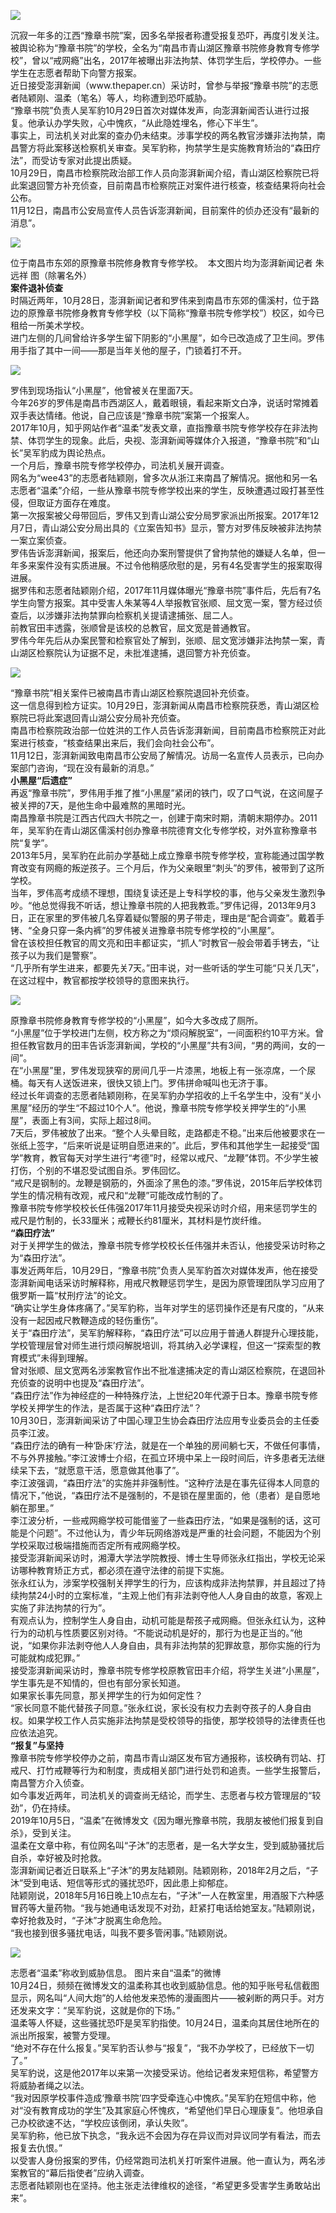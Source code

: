 <p><img src="https://github.com/ZjzMisaka/iaders/img/2019/11/9a7c5-a298ee7c95c1e57f3e6927d5a665b830.jpg"></p>
<p>沉寂一年多的江西“豫章书院”案，因多名举报者称遭受报复恐吓，再度引发关注。<span id="more-8798"></span><br />
被舆论称为“豫章书院”的学校，全名为“南昌市青山湖区豫章书院修身教育专修学校”，曾以“戒网瘾”出名，2017年被曝出非法拘禁、体罚学生后，学校停办。一些学生在志愿者帮助下向警方报案。<br />
近日接受澎湃新闻（www.thepaper.cn）采访时，曾参与举报“豫章书院”的志愿者陆颖刚、温柔（笔名）等人，均称遭到恐吓威胁。<br />
“豫章书院”负责人吴军豹10月29日首次对媒体发声，向澎湃新闻否认进行过报复。他承认办学失败，心中愧疚，“从此隐姓埋名，修心下半生”。<br />
事实上，司法机关对此案的查办仍未结束。涉事学校的两名教官涉嫌非法拘禁，南昌警方将此案移送检察机关审查。吴军豹称，拘禁学生是实施教育矫治的“森田疗法”，而受访专家对此提出质疑。<br />
10月29日，南昌市检察院政治部工作人员向澎湃新闻介绍，青山湖区检察院已将此案退回警方补充侦查，目前南昌市检察院正对案件进行核查，核查结果将向社会公布。<br />
11月12日，南昌市公安局宣传人员告诉澎湃新闻，目前案件的侦办还没有“最新的消息”。</p>
<p class="picbox"><img src="https://github.com/ZjzMisaka/iaders/img/2019/11/9a7c5-a298ee7c95c1e57f3e6927d5a665b830.jpg"></p>
<p>位于南昌市东郊的原豫章书院修身教育专修学校。&nbsp; 本文图片均为澎湃新闻记者 朱远祥 图（除署名外）<br />
<b>案件退补侦查</b><br />
时隔近两年，10月28日，澎湃新闻记者和罗伟来到南昌市东郊的儒溪村，位于路边的原豫章书院修身教育专修学校（以下简称“豫章书院专修学校”）校区，如今已租给一所美术学校。<br />
进门左侧的几间曾给许多学生留下阴影的“小黑屋”，如今已改造成了卫生间。罗伟用手指了其中一间——那是当年关他的屋子，门锁着打不开。</p>
<p class="picbox"><img src="https://github.com/ZjzMisaka/iaders/img/2019/11/97e28-e58887865e854a0580a395ede01e304c.jpg"></p>
<p>罗伟到现场指认“小黑屋”，他曾被关在里面7天。<br />
今年26岁的罗伟是南昌市西湖区人，戴着眼镜，看起来斯文白净，说话时常摊着双手表达情绪。他说，自己应该是“豫章书院”案第一个报案人。<br />
2017年10月，知乎网站作者“温柔”发表文章，直指豫章书院专修学校存在非法拘禁、体罚学生的现象。此后，央视、澎湃新闻等媒体介入报道，“豫章书院”和“山长”吴军豹成为舆论热点。<br />
一个月后，豫章书院专修学校停办，司法机关展开调查。<br />
网名为“wee43”的志愿者陆颖刚，曾多次从浙江来南昌了解情况。据他和另一名志愿者“温柔”介绍，一些从豫章书院专修学校出来的学生，反映遭遇过殴打甚至性侵，但取证方面存在难度。<br />
第一次报案被父母带回后，罗伟又到青山湖公安分局罗家派出所报案。2017年12月7日，青山湖公安分局出具的《立案告知书》显示，警方对罗伟反映被非法拘禁一案立案侦查。<br />
罗伟告诉澎湃新闻，报案后，他还向办案刑警提供了曾拘禁他的嫌疑人名单，但一年多来案件没有实质进展。不过令他稍感欣慰的是，另有4名受害学生的报案取得进展。<br />
据罗伟和志愿者陆颖刚介绍，2017年11月媒体曝光“豫章书院”事件后，先后有7名学生向警方报案。其中受害人朱某等4人举报教官张顺、屈文宽一案，警方经过侦查后，以涉嫌非法拘禁罪向检察机关提请逮捕张、屈二人。<br />
前教官田丰透露，张顺曾是该校的总教官，屈文宽是普通教官。<br />
罗伟今年先后从办案民警和检察官处了解到，张顺、屈文宽涉嫌非法拘禁一案，青山湖区检察院认为证据不足，未批准逮捕，退回警方补充侦查。</p>
<p class="picbox"><img src="https://github.com/ZjzMisaka/iaders/img/2019/11/21336-d3ae8be186a21b0c9c257658960a0de3.jpg"></p>
<p>“豫章书院”相关案件已被南昌市青山湖区检察院退回补充侦查。<br />
这一信息得到检方证实。10月29日，澎湃新闻从南昌市检察院获悉，青山湖区检察院已将此案退回青山湖公安分局补充侦查。<br />
南昌市检察院政治部一位姓洪的工作人员告诉澎湃新闻，目前南昌市检察院正对此案进行核查，“核查结果出来后，我们会向社会公布”。<br />
11月12日，澎湃新闻致电南昌市公安局了解情况。访局一名宣传人员表示，已向办案部门咨询，“现在没有最新的消息。”<br />
<b>小黑屋“后遗症”</b><br />
再返“豫章书院”，罗伟用手推了推“小黑屋”紧闭的铁门，叹了口气说，在这间屋子被关押的7天，是他生命中最难熬的黑暗时光。<br />
南昌豫章书院是江西古代四大书院之一，创建于南宋时期，清朝末期停办。2011年，吴军豹在青山湖区儒溪村创办豫章书院德育文化专修学校，对外宣称豫章书院“复学”。<br />
2013年5月，吴军豹在此前办学基础上成立豫章书院专修学校，宣称能通过国学教育改变有网瘾的叛逆孩子。三个月后，作为父亲眼里“刺头”的罗伟，被带到了这所学校。<br />
当年，罗伟高考成绩不理想，围绕复读还是上专科学校的事，他与父亲发生激烈争吵。“他总觉得我不听话，想让豫章书院的人把我教乖。”罗伟记得，2013年9月3日，正在家里的罗伟被几名穿着疑似警服的男子带走，理由是“配合调查”。戴着手铐、“全身只穿一条内裤”的罗伟被关进豫章书院专修学校的“小黑屋”。<br />
曾在该校担任教官的周文亮和田丰都证实，“抓人”时教官一般会带着手铐去，“让孩子以为我们是警察”。&nbsp;<br />
“几乎所有学生进来，都要先关7天。”田丰说，对一些听话的学生可能“只关几天”，在这过程中，教官都按学校领导的意图来执行。</p>
<p class="picbox"><img src="https://github.com/ZjzMisaka/iaders/img/2019/11/208f3-d3183e3aef60464f60b0199377e60410.jpg"></p>
<p>原豫章书院修身教育专修学校的“小黑屋”，如今大多改成了厕所。<br />
“小黑屋”位于学校进门左侧，校方称之为“烦闷解脱室”，一间面积约10平方米。曾担任教官数月的田丰告诉澎湃新闻，学校的“小黑屋”共有3间，“男的两间，女的一间”。<br />
在“小黑屋”里，罗伟发现狭窄的房间几乎一片漆黑，地板上有一张凉席，一个尿桶。每天有人送饭进来，很快又锁上门。罗伟拼命喊叫也无济于事。<br />
经过长年调查的志愿者陆颖刚称，在吴军豹办学招收的上千名学生中，没有“关小黑屋”经历的学生“不超过10个人”。他说，豫章书院专修学校关押学生的“小黑屋”，表面上有3间，实际上超过8间。<br />
7天后，罗伟被放了出来。“整个人头晕目眩，走路都走不稳。”出来后他被要求在一张纸上签字，“后来听说是证明自愿进来的”。此后，罗伟和其他学生一起接受“国学”教育，教官每天对学生进行“考德”时，经常以戒尺、“龙鞭”体罚。不少学生被打伤，个别的不堪忍受试图自杀。罗伟回忆。<br />
“戒尺是钢制的。龙鞭是钢筋的，外面涂了黑色的漆。”罗伟说，2015年后学校体罚学生的情况稍有改观，戒尺和“龙鞭”可能改成竹制的了。<br />
豫章书院专修学校校长任伟强2017年11月接受央视采访时介绍，用来惩罚学生的戒尺是竹制的，长33厘米；戒鞭长约81厘米，其材料是竹炭纤维。<br />
<b>“森田疗法”</b><br />
对于关押学生的做法，豫章书院专修学校校长任伟强并未否认，他接受采访时称之为“森田疗法”。<br />
事发近两年后，10月29日，“豫章书院”负责人吴军豹首次对媒体发声，他在接受澎湃新闻电话采访时解释称，用戒尺教鞭惩罚学生，是因为原管理团队学习应用了俄罗斯一篇“杖刑疗法”的论文。<br />
“确实让学生身体疼痛了。”吴军豹称，当年对学生的惩罚操作还是有尺度的，“从来没有一起因戒尺教鞭造成的轻伤重伤”。<br />
关于“森田疗法”，吴军豹解释称，“森田疗法”可以应用于普通人群提升心理技能，学校管理层曾对师生进行烦闷解脱培训，将其纳入必学课程，但这一“探索型的教育模式”未得到理解。<br />
曾对张顺、屈文宽两名涉案教官作出不批准逮捕决定的青山湖区检察院，在退回补充侦查的说明中也提及“森田疗法”。<br />
“森田疗法”作为神经症的一种特殊疗法，上世纪20年代源于日本。豫章书院专修学校关押学生的作法，是否属于这种“森田疗法”？<br />
10月30日，澎湃新闻采访了中国心理卫生协会森田疗法应用专业委员会的主任委员李江波。<br />
“森田疗法的确有一种‘卧床’疗法，就是在一个单独的房间躺七天，不做任何事情，不与外界接触。”李江波博士介绍，在孤立环境中呆上一段时间后，许多患者无法继续呆下去，“就愿意干活，愿意做其他事了”。<br />
李江波强调，“森田疗法”的实施并非强制性。“这种疗法是在事先征得本人同意的情况下，”他说，“森田疗法不是强制的，不是锁在屋里面的，他（患者）是自愿地躺在那里。”<br />
李江波分析，一些戒网瘾学校可能借鉴了一些森田疗法，“如果是强制的话，这可能是个问题”。不过他认为，青少年玩网络游戏是严重的社会问题，不能因为个别学校采取过极端措施而否定所有戒网瘾学校。<br />
接受澎湃新闻采访时，湘潭大学法学院教授、博士生导师张永红指出，学校无论采访哪种教育矫正方式，都必须在遵守法律的前提下实施。<br />
张永红认为，涉案学校强制关押学生的行为，应该构成非法拘禁罪，并且超过了持续拘禁24小时的立案标准，“主观上他们有非法剥夺他人人身自由的故意，客观上实施了非法拘禁的行为”。<br />
有观点认为，控制学生人身自由，动机可能是帮孩子戒网瘾。但张永红认为，这种行为的动机与性质要区别对待。“不能说动机是好的，那行为也是正当的。”他说，“如果你非法剥夺他人人身自由，具有非法拘禁的犯罪故意，那你实施的行为可能就构成犯罪。”<br />
接受澎湃新闻采访时，豫章书院专修学校原教官田丰介绍，将学生关进“小黑屋”，学生事先是不知情的，但也有部分家长知道。<br />
如果家长事先同意，那关押学生的行为如何定性？<br />
“家长同意不能代替孩子同意。”张永红说，家长没有权力去剥夺孩子的人身自由权。如果学校工作人员实施非法拘禁是受校领导的指使，那学校领导的法律责任也应依法追究。<br />
<b>“报复”与坚持</b><br />
豫章书院专修学校停办之前，南昌市青山湖区发布官方通报称，该校确有罚站、打戒尺、打竹戒鞭等行为和制度，责成相关部门进行处罚和追责。一些学生报警后，南昌警方介入侦查。<br />
如今事发近两年，司法机关的调查尚无结论，而学生、志愿者与校方管理层的“较劲”，仍在持续。<br />
2019年10月5日，“温柔”在微博发文《因为曝光豫章书院，我朋友被他们报复到自杀》，受到关注。<br />
温柔在文章中称，有位网名叫“子沐”的志愿者，是一名大学女生，受到威胁骚扰后自杀，幸好被及时抢救。<br />
澎湃新闻记者近日联系上“子沐”的男友陆颖刚。陆颖刚称，2018年2月之后，“子沐”受到电话、短信等形式的骚扰恐吓，因此患上抑郁症。<br />
陆颖刚说，2018年5月16日晚上10点左右，“子沐”一人在教室里，用酒服下六种感冒药等大量药物。“我与她通电话发现不对劲，赶紧打电话给她室友。”陆颖刚说，幸好抢救及时，“子沐”才脱离生命危险。<br />
“我也接到很多骚扰电话，叫我不要多管闲事。”陆颖刚说。</p>
<p class="picbox"><img src="https://github.com/ZjzMisaka/iaders/img/2019/11/d867f-3878ea73025481d50c517d2ad4b80ba3.jpg"></p>
<p>志愿者“温柔”称收到威胁信息。 图片来自“温柔”的微博<br />
10月24日，频频在微博发文的温柔称其也收到威胁信息。他的知乎账号私信截图显示，网名叫“人间大炮”的人给他发来恐怖的漫画图片——被剁断的两只手。对方还发来文字：“吴军豹说，这就是你的下场。”<br />
温柔等人怀疑，这些骚扰恐吓是吴军豹指使。10月24日，温柔向其居住地所在的派出所报案，被警方受理。<br />
“绝对不存在什么报复。”吴军豹否认参与“报复”，“我不办学校了，已经放下一切了。”<br />
吴军豹说，这是他2017年以来第一次接受采访。他给记者发来短信称，希望警方将威胁者绳之以法。<br />
“我对因原学校事件造成‘豫章书院’四字受牵连心中愧疚。”吴军豹在短信中称，他对“没有教育成功的学生”及其家庭心怀愧疚，“希望他们早日心理康复”。他坦承自己办校欲速不达，“学校应该倒闭，承认失败”。<br />
吴军豹称，他已放下执念，“我永远不会因为存在异议而对异议同学有看法，而去报复去仇恨。”<br />
以受害人身份报案的罗伟，仍经常跑司法机关打听案件进展。他一直认为，两名涉案教官的“幕后指使者”应纳入调查。<br />
志愿者陆颖刚也在坚持。他主张走法律维权的途径，“希望更多受害学生勇敢站出来”。​​​​</p>